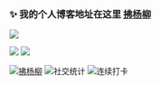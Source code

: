 ### ✨ 我的个人博客地址在这里 [拂杨柳](https://fuyl.cc)
<img src="https://readme-typing-svg.herokuapp.com/?lines=Welcome,%20visitor!;I‘m%20拂杨柳!&font=Roboto" />
<p>
<img src="https://img.shields.io/badge/%E8%AF%AD%E8%A8%80-java-blue" />
<img src="https://visitor-badge.glitch.me/badge?page_id=chenjunwen.github.io&right_color=red" />
</p>


[![拂杨柳](https://github-readme-stats.vercel.app/api?username=chenjunwen&count_private=true&show_icons=true)](https://fuyl.cc)
![社交统计](https://stats.justsong.cn/api/csdn?id=chenjunwen)
![连续打卡](https://activity-graph.herokuapp.com/graph?username=chenjunwen&theme=dracula)





<!--
**chenjunwen/chenjunwen** is a ✨ _special_ ✨ repository because its `README.md` (this file) appears on your GitHub profile.

Here are some ideas to get you started:

- 🔭 I’m currently working on ...
- 🌱 I’m currently learning ...
- 👯 I’m looking to collaborate on ...
- 🤔 I’m looking for help with ...
- 💬 Ask me about ...
- 📫 How to reach me: ...
- 😄 Pronouns: ...
- ⚡ Fun fact: ...
-->
